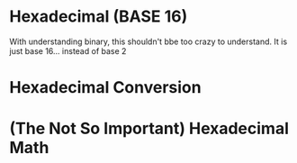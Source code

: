 # Hexadecimal (BASE 16)


With understanding binary, this shouldn't bbe too crazy to understand. It is just base 16... instead of
base 2

# Hexadecimal Conversion


# (The Not So Important) Hexadecimal Math



